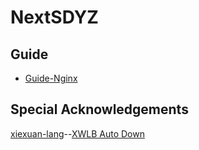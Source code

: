 # NextSDYZ

## Guide
- [Guide-Nginx](https://github.com/huangyinhaow/NextSDYZ/blob/main/Guide-Nginx.md)

## Special Acknowledgements
[xiexuan-lang](https://github.com/xiexuan-lang)--[XWLB Auto Down](https://github.com/xiexuan-lang/news-Download)
